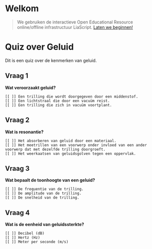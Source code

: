 <!--
title: "Quiz Benzeen"
language: nl
narrator: Dutch Female
mode: Presentation

import: https://raw.githubusercontent.com/LiaScript/CodeRunner/master/README.md
        https://raw.githubusercontent.com/LiaTemplates/BeforeAndAfter/0.0.1/README.md

link:   https://cdnjs.cloudflare.com/ajax/libs/animate.css/4.1.1/animate.min.css
        https://fonts.googleapis.com/css?family=Lato:400,400italic,700
        style.css

@runR: @LIA.eval(`["main.R"]`, `none`, `Rscript main.R`)

@JSONLD
<script run-once>
  let json = @0 

  const script = document.createElement('script');
  script.type = 'application/ld+json';
  script.text = JSON.stringify(json);

  document.head.appendChild(script);

  // this is only needed to prevent and output,
  // as long as the result of a script is undefined,
  // it is not shown or rendered within LiaScript
  console.debug("added json to head")
</script>
@end


link:   https://unpkg.com/leaflet@1.9.4/dist/leaflet.css
script: https://unpkg.com/leaflet@1.9.4/dist/leaflet.js

-->

# Welkom

> We gebruiken de interactieve Open Educational Resource online/offline infrastructuur LiaScript.
> [Laten we beginnen!](https://liascript.github.io/course/?https://raw.githubusercontent.com/abotzki/presentation/refs/heads/master/quiz-geluid.md)


# Quiz over Geluid

Dit is een quiz over de kenmerken van geluid.

## Vraag 1
**Wat veroorzaakt geluid?**

    [[ ]] Een trilling die wordt doorgegeven door een middenstof.
    [[ ]] Een lichtstraal die door een vacuüm reist.
    [[ ]] Een trilling die zich in vacuüm voortplant.


## Vraag 2
**Wat is resonantie?**

    [[ ]] Het absorberen van geluid door een materiaal.
    [[ ]] Het meetrillen van een voorwerp onder invloed van een ander voorwerp dat met dezelfde trilling doorgroeft.
    [[ ]] Het weerkaatsen van geluidsgolven tegen een oppervlak.


## Vraag 3
**Wat bepaalt de toonhoogte van een geluid?**

    [[ ]] De frequentie van de trilling.
    [[ ]] De amplitude van de trilling.
    [[ ]] De snelheid van de trilling.

## Vraag 4
**Wat is de eenheid van geluidssterkte?**

    [[ ]] Decibel (dB)
    [[ ]] Hertz (Hz)
    [[ ]] Meter per seconde (m/s)
